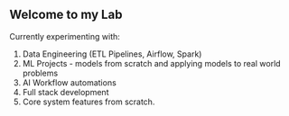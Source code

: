 
## Welcome to my Lab
Currently experimenting with:
1. Data Engineering (ETL Pipelines, Airflow, Spark)
2. ML Projects - models from scratch and applying models to real world problems
3. AI Workflow automations
4. Full stack development
5. Core system features from scratch.
